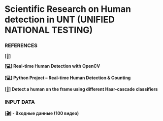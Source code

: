 # Scientific Research on Human detection in UNT (UNIFIED NATIONAL TESTING)

### REFERENCES

**[:scroll:]**

**[[:computer:](https://thedatafrog.com/en/articles/human-detection-video/)] Real-time Human Detection with OpenCV**

**[[:computer:](https://data-flair.training/blogs/python-project-real-time-human-detection-counting/)] Python Project – Real-time Human Detection & Counting**

**[[:space_invader:](https://github.com/behei/opencv_sms)] Detect a human on the frame using different Haar-cascade classifiers**

### INPUT DATA

**[[:clapper:](https://cloud.mail.ru/public/uVnz/cFVricRmK/)] - Входные данные (100 видео)**
